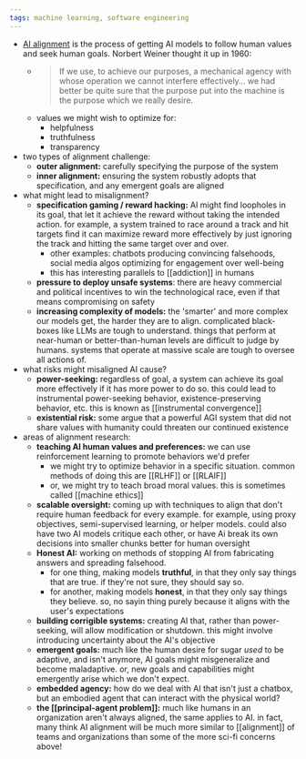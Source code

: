 ```yaml
---
tags: machine learning, software engineering
---
```


- [AI alignment](https://research.ibm.com/blog/what-is-alignment-ai) is the process of getting AI models to follow human values and seek human goals. Norbert Weiner thought it up in 1960:
	- > If we use, to achieve our purposes, a mechanical agency with whose operation we cannot interfere effectively… we had better be quite sure that the purpose put into the machine is the purpose which we really desire.
	- values we might wish to optimize for:
		- helpfulness
		- truthfulness
		- transparency
- two types of alignment challenge:
	- **outer alignment:** carefully specifying the purpose of the system
	- **inner alignment:** ensuring the system robustly adopts that specification, and any emergent goals are aligned
- what might lead to misalignment?
	- **specification gaming / reward hacking:** AI might find loopholes in its goal, that let it achieve the reward without taking the intended action. for example, a system trained to race around a track and hit targets find it can maximize reward more effectively by just ignoring the track and hitting the same target over and over.
		- other examples: chatbots producing convincing falsehoods, social media algos optimizing for engagement over well-being​
		- this has interesting parallels to [[addiction]] in humans
	- **pressure to deploy unsafe systems**: there are heavy commercial and political incentives to win the technological race, even if that means compromising on safety
	- **increasing complexity of models:** the 'smarter' and more complex our models get, the harder they are to align. complicated black-boxes like LLMs are tough to understand. things that perform at near-human or better-than-human levels are difficult to judge by humans. systems that operate at massive scale are tough to oversee all actions of.
- what risks might misaligned AI cause?
	- **power-seeking:** regardless of goal, a system can achieve its goal more effectively if it has more power to do so. this could lead to instrumental power-seeking behavior, existence-preserving behavior, etc. this is known as [[instrumental convergence]]
	- **existential risk:** some argue that a powerful AGI system that did not share values with humanity could threaten our continued existence
- areas of alignment research:
	- **teaching AI human values and preferences:** we can use reinforcement learning to promote behaviors we'd prefer
		- we might try to optimize behavior in a specific situation. common methods of doing this are [[RLHF]] or [[RLAIF]]
		- or, we might try to teach broad moral values. this is sometimes called [[machine ethics]]
	- **scalable oversight:** coming up with techniques to align that don't require human feedback for every example. for example, using proxy objectives, semi-supervised learning, or helper models. could also have two AI models critique each other, or have Ai break its own decisions into smaller chunks better for human oversight
	- **Honest AI:** working on methods of stopping AI from fabricating answers and spreading falsehood.
		- for one thing, making models **truthful**, in that they only say things that are true. if they're not sure, they should say so.
		- for another, making models **honest**, in that they only say things they believe. so, no sayin thing purely because it aligns with the user's expectations
	- **building corrigible systems:** creating AI that, rather than power-seeking, will allow modification or shutdown. this might involve introducing uncertainty about the AI's objective
	- **emergent goals:** much like the human desire for sugar _used_ to be adaptive, and isn't anymore, AI goals might misgeneralize and become maladaptive. or, new goals and capabilities might emergently arise which we don't expect.
	- **embedded agency:** how do we deal with AI that isn't just a chatbox, but an embodied agent that can interact with the physical world?
	- **the [[principal-agent problem]]:** much like humans in an organization aren't always aligned, the same applies to AI. in fact, many think AI alignment will be much more similar to [[alignment]] of teams and organizations than some of the more sci-fi concerns above!